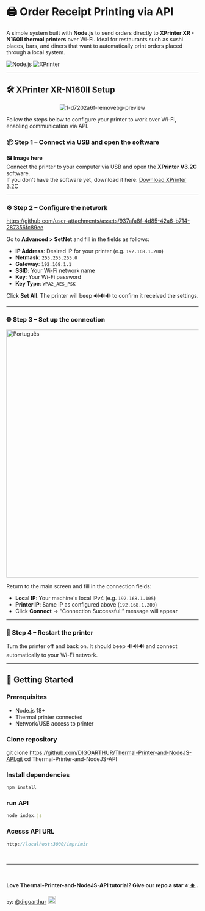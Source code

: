 # 🖨️ Order Receipt Printing via API

A simple system built with **Node.js** to send orders directly to **XPrinter XR - N160II thermal printers** over Wi-Fi. Ideal for restaurants such as sushi places, bars, and diners that want to automatically print orders placed through a local system.



 ![Node.js](https://img.shields.io/badge/Node.js-339933?logo=nodedotjs&logoColor=white&style=for-the-badge)   ![XPrinter](https://img.shields.io/badge/XPrinter-Thermal-blue?style=for-the-badge)

---

## 🛠️ XPrinter XR-N160II Setup

<div align="center">
  
![1-d7202a6f-removebg-preview](https://github.com/user-attachments/assets/faa23bef-29cd-45dd-9df6-5f16a96dd0b7)




</div>

Follow the steps below to configure your printer to work over Wi-Fi, enabling communication via API.

### 📦 Step 1 – Connect via USB and open the software

**🖼️ Image here**  
Connect the printer to your computer via USB and open the **XPrinter V3.2C** software.  
If you don't have the software yet, download it here: [Download XPrinter 3.2C](https://www.xprintertech.com/download-center/)

---

### ⚙️ Step 2 – Configure the network



https://github.com/user-attachments/assets/937afa8f-4d85-42a6-b714-287356fc89ee




Go to **Advanced > SetNet** and fill in the fields as follows:

- **IP Address**: Desired IP for your printer (e.g. `192.168.1.200`)
- **Netmask**: `255.255.255.0`
- **Gateway**: `192.168.1.1`
- **SSID**: Your Wi-Fi network name
- **Key**: Your Wi-Fi password
- **Key Type**: `WPA2_AES_PSK`

Click **Set All**. The printer will beep 🔊🔊🔊 to confirm it received the settings.

---

### 🌐 Step 3 – Set up the connection



<img  alt="Português"  height="650" src="https://github.com/user-attachments/assets/f61fb44e-7cb2-4bdb-bfe5-fe2378f63b0c">

Return to the main screen and fill in the connection fields:

- **Local IP**: Your machine's local IPv4 (e.g. `192.168.1.105`)
- **Printer IP**: Same IP as configured above (`192.168.1.200`)
- Click **Connect** → “Connection Successful!” message will appear

---

### 🔌 Step 4 – Restart the printer


Turn the printer off and back on. It should beep 🔊🔊🔊 and connect automatically to your Wi-Fi network.

---


## 🚀 Getting Started

### Prerequisites
- Node.js 18+
- Thermal printer connected
- Network/USB access to printer


### Clone repository
git clone https://github.com/DIGOARTHUR/Thermal-Printer-and-NodeJS-API.git
cd Thermal-Printer-and-NodeJS-API

### Install dependencies
```js
npm install

```

### run API

```js
node index.js

```

### Acesss API URL
```js
http://localhost:3000/imprimir
```

<br> 

---

<br>  


**Love Thermal-Printer-and-NodeJS-API tutorial? Give our repo a star ⭐ [⬆️](https://github.com/DIGOARTHUR/Thermal-Printer-and-NodeJS-API) .**

`by`: [@digoarthur](https://www.linkedin.com/in/digoarthur/) <a href="https://youtu.be/dQw4w9WgXcQ?si=VBzREBlncKuPTYBs"> <img src="https://github.com/user-attachments/assets/f45f0115-761e-4207-a9d9-dddacfb5b96b" alt="Brazil Flag" width="20" /> </a> 
